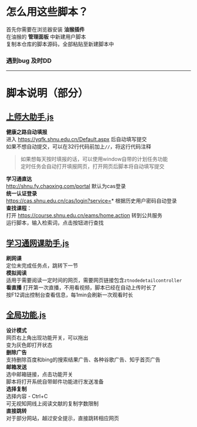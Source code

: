 # 怎么用这些脚本？
首先你需要在浏览器安装 **油猴插件**  
在油猴的 **管理面板** 中新建用户脚本  
复制本仓库的脚本源码，全部粘贴至新建脚本中

### **遇到bug 及时DD**
***

# 脚本说明（部分）

## [上师大助手.js](上师大助手.js)
**健康之路自动填报**   
进入 https://yqfk.shnu.edu.cn/Default.aspx 后自动填写提交  
如果不想自动提交，可以在32行代码前加上`//`，将这行代码注释   
>如果想每天按时填报的话，可以使用window自带的计划任务功能  
定时任务会自动打开填报网页，打开网页后脚本将自动填写提交

**学习通直达**  
http://shnu.fy.chaoxing.com/portal 默认为cas登录  
**统一认证登录**  
https://cas.shnu.edu.cn/cas/login?service=* 根据历史用户密码自动登录  
**查找课程**：  
打开 https://course.shnu.edu.cn/eams/home.action 转到公共服务  
运行脚本，输入检索词，点击按钮进行查找

## [学习通网课助手.js](学习通网课助手.js)
**刷网课**  
定位未完成任务点，跳转下一节    
**模拟阅读**  
适用于需要阅读一定时间的网页，需要网页链接包含`ztnodedetailcontroller`  
**看直播** 
打开第一次直播，不用看视频，脚本已经在自动上传时长了  
按F12调出控制台查看信息，每1min会刷新一次观看时长

## [全局功能.js](全局功能.js)
**设计模式**  
网页右上角出现功能开关，可以拖出  
变为灰色即打开状态  
**删除广告**  
支持删除百度和bing的搜索结果广告、各种谷歌广告、知乎首页广告  
**邮箱发送**  
选中邮箱链接，点击功能开关  
脚本将打开系统自带邮件功能进行发送准备    
**选择复制**  
选择内容 - Ctrl+C  
可无视知网线上阅读文献的复制字数限制  
**直接跳转**  
对于部分网站，越过安全提示，直接跳转相应网页